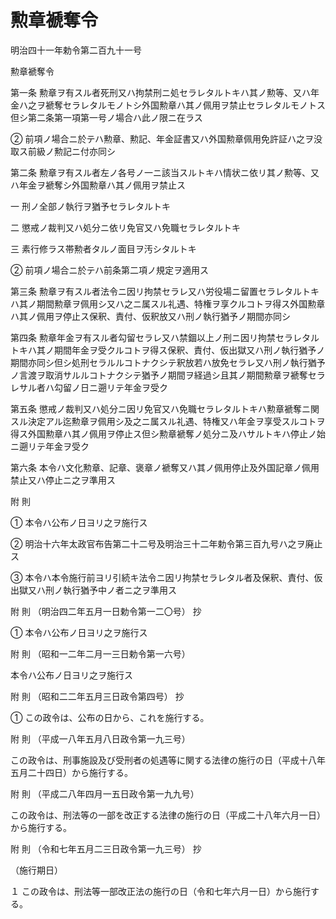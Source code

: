 # 勲章褫奪令

明治四十一年勅令第二百九十一号

勲章褫奪令

第一条 勲章ヲ有スル者死刑又ハ拘禁刑ニ処セラレタルトキハ其ノ勲等、又ハ年金ハ之ヲ褫奪セラレタルモノトシ外国勲章ハ其ノ佩用ヲ禁止セラレタルモノトス但シ第二条第一項第一号ノ場合ハ此ノ限ニ在ラス

② 前項ノ場合ニ於テハ勲章、勲記、年金証書又ハ外国勲章佩用免許証ハ之ヲ没取ス前級ノ勲記ニ付亦同シ

第二条 勲章ヲ有スル者左ノ各号ノ一ニ該当スルトキハ情状ニ依リ其ノ勲等、又ハ年金ヲ褫奪シ外国勲章ハ其ノ佩用ヲ禁止ス

一 刑ノ全部ノ執行ヲ猶予セラレタルトキ

二 懲戒ノ裁判又ハ処分ニ依リ免官又ハ免職セラレタルトキ

三 素行修ラス帯勲者タルノ面目ヲ汚シタルトキ

② 前項ノ場合ニ於テハ前条第二項ノ規定ヲ適用ス

第三条 勲章ヲ有スル者法令ニ因リ拘禁セラレ又ハ労役場ニ留置セラレタルトキハ其ノ期間勲章ヲ佩用シ又ハ之ニ属スル礼遇、特権ヲ享クルコトヲ得ス外国勲章ハ其ノ佩用ヲ停止ス保釈、責付、仮釈放又ハ刑ノ執行猶予ノ期間亦同シ

第四条 勲章年金ヲ有スル者勾留セラレ又ハ禁錮以上ノ刑ニ因リ拘禁セラレタルトキハ其ノ期間年金ヲ受クルコトヲ得ス保釈、責付、仮出獄又ハ刑ノ執行猶予ノ期間亦同シ但シ処刑セラルルコトナクシテ釈放若ハ放免セラレ又ハ刑ノ執行猶予ノ言渡ヲ取消サルルコトナクシテ猶予ノ期間ヲ経過シ且其ノ期間勲章ヲ褫奪セラレサル者ハ勾留ノ日ニ遡リテ年金ヲ受ク

第五条 懲戒ノ裁判又ハ処分ニ因リ免官又ハ免職セラレタルトキハ勲章褫奪ニ関スル決定アル迄勲章ヲ佩用シ及之ニ属スル礼遇、特権又ハ年金ヲ享受スルコトヲ得ス外国勲章ハ其ノ佩用ヲ停止ス但シ勲章褫奪ノ処分ニ及ハサルトキハ停止ノ始ニ遡リテ年金ヲ受ク

第六条 本令ハ文化勲章、記章、褒章ノ褫奪又ハ其ノ佩用停止及外国記章ノ佩用禁止又ハ停止ニ之ヲ準用ス

附 則

① 本令ハ公布ノ日ヨリ之ヲ施行ス

② 明治十六年太政官布告第二十二号及明治三十二年勅令第三百九号ハ之ヲ廃止ス

③ 本令ハ本令施行前ヨリ引続キ法令ニ因リ拘禁セラレタル者及保釈、責付、仮出獄又ハ刑ノ執行猶予中ノ者ニ之ヲ準用ス

附 則 （明治四二年五月一日勅令第一二〇号） 抄

① 本令ハ公布ノ日ヨリ之ヲ施行ス

附 則 （昭和一二年二月一三日勅令第一六号）

本令ハ公布ノ日ヨリ之ヲ施行ス

附 則 （昭和二二年五月三日政令第四号） 抄

① この政令は、公布の日から、これを施行する。

附 則 （平成一八年五月八日政令第一九三号）

この政令は、刑事施設及び受刑者の処遇等に関する法律の施行の日（平成十八年五月二十四日）から施行する。

附 則 （平成二八年四月一五日政令第一九九号）

この政令は、刑法等の一部を改正する法律の施行の日（平成二十八年六月一日）から施行する。

附 則 （令和七年五月二三日政令第一九三号） 抄

（施行期日）

１ この政令は、刑法等一部改正法の施行の日（令和七年六月一日）から施行する。
